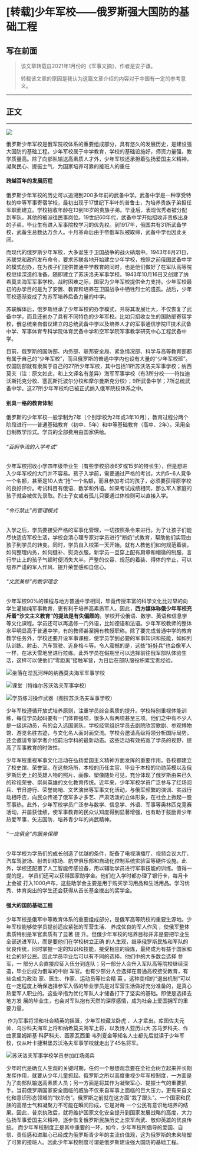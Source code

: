 # [转载]少年军校——俄罗斯强大国防的基础工程

## 写在前面

> 该文章转载自2021年1月份的《军事文摘》，作者是安子谦。
>
> 转载该文章的原因是我认为这篇文章介绍的内容对于中国有一定的参考意义。

--------------

## 正文

-----------------------------

![](\JSWN202101025_00600.jpg)

​		俄罗斯少年军校是俄军院校体系的重要组成部分，具有悠久的发展历史，是建设强大国防的基础工程。少年军校属于中学教育，学校的基础设施好，师资力量强，教学质量高。除了向部队输送高素质人才外，少年军校还承担着弘扬爱国主义精神，凝聚民心、提振士气，为国家培养可靠的接班人的重任

#### 跨越百年的发展历程

​		俄罗斯少年军校的历史可以追溯到200多年前的武备中学。武备中学是一种享受特权的中等军事寄宿学校，最初出现于17世纪下半叶的普鲁士，为培养贵族子弟担任军职而建立。学校招收年龄在13到18岁的贵族子弟。毕业后，表现优秀者被分配到军队，其他的被派往民事岗位。19世纪60年代，武备中学开始招收非贵族出身的子弟，毕业生有进入军事院校学习的优先权。到1917年，俄国共有31所武备学校，武备生总数达万余人。十月革命后由于帝俄军队被取缔，武备中学也因此关闭。

​		而现代的俄罗斯少年军校，大多诞生于卫国战争的战火硝烟中。1943年8月21日，苏联党和政府发布命令，要求苏联各地开始建立少年学校，按照之前俄国武备中学的模式创办，在为孩子们提供普通中学教育的同时，也是他们做好了在军队高等院校继续深造的准备。随即建立了苏沃洛夫军事学校。1943年10月16日又创建了纳希莫夫海军军事学校。战时困难之际，国家为少年军校提供全力支持。少年军校最初的办学目的是为了安置、教育和培养在卫国战争中牺牲烈士的遗孤。战后，少年军校逐渐变成了为苏军培养后备力量的中学。

​		苏联解体后，俄罗斯继承了少年军校的办学模式，并将其发展壮大，不仅恢复了武备中学，而且还创办了具有不同特色的少年军校。比如只招收女生的国防部寄宿学校，俄总统亲自倡议建立的总统武备中学以及培养人才的军事通信学院IT技术武备中学、军事体育专科学院体育武备中学和空军学院军事教学研究中心工程武备中学。

​		目前，俄罗斯的国防部、内务部、联邦安全局、紧急情况部、科学与高等教育部都有属于自己的“少年军校”，而且俄罗斯的普通中学内也设有大量的“少年军校班”。仅国防部就有隶属于自己的27所少年军校，其中包括11所苏沃洛夫军事学校；纳西莫夫（注：原文如此，和上文译名有差异）海军军事学校（有3所分校——符拉迪沃斯托克分校、塞瓦斯托波尔分校和摩尔曼斯克分校）；9所武备中学；7所总统武备中学。这27所少年军校均已被正式纳入俄军院校体系之中。

#### 别具一格的教育体制

​		俄罗斯的少年军校一般学制为7年（个别学校为2年或3年10月），教育过程分两个阶段进行——普通基础教育（初中、5年）和中等基础教育（高中、2年）。采用全日制教学形式。学员的全部费用由国家供给。

###### “百舸争流的入学考试”

​		少年军校招收小学四年级毕业生（有些学校招收6岁或15岁的特长生），但是想进入少年军校的大门并不容易。孩子入学前，需要通过严格的考试，大约5~6人竞争一个名额，甚至是10人去“抢”一个名额，而且参加考试的孩子，必须要获得原学校的良好评价。考试科目有俄语、数学和外语。如果考试成绩相同，那么军人家庭的孩子就会被优先录取。烈士子女或者孤儿只要通过体检则可以直接入学。

###### “令行禁止”的管理模式

​		入学之后，学员要接受严格的军事化管理，一切按照条令来进行。为了让孩子们能尽快适应军校生活，学校会清心理专家对学员进行“断奶”式教育，帮助他们实现由孩子到学员的转变。同时，学员自入校第一天开始，就有人教他们如何规范着装，如何整理内务，如何缝补、熨烫衣服。新学员一旦穿上配有肩章和帽徽的制服，言行举止上的孩子气顿时便消失大半。严整的仪容、规范的着装、得体的举止，可以培养严谨的军人作风、提升荣誉感和自信心。

###### “文武兼修”的教学理念

​		少年军校90%的课程与地方普通中学相同，毕竟传授丰富的科学文化比过早的向学生灌输纯军事教育，更有利于培养高素质军人。因此，**西方媒体称俄少年军校充斥着“沙文主义教育”的提法是有失偏颇的**。学校开设俄语、数学、英语和信息学等文化课程。学员还可以再选修一门外语，比如德语和法语。少年军校教师的整体水平明显高于普通中学，有的教师甚至拥有教授职称。除了要完成普通中学的教育教学任务外，学校还要开设军事课程，使学员学到必要的军事知识和技能，如如列队训练、射击、汽车驾驶、近身格斗等。令人震撼的是，这些“娃娃兵”也会像军人一样，在冰天雪地里进行拉练。此外学员在假期里可以选择前往俄军部队体验生活，这样可以使他们“零距离”接触军营，为日后在部队服役积累宝贵经验。

![坐落在涅瓦河畔的纳西莫夫海军军事学校](JSWN202101025_01400.jpg)

![课堂（特维尔苏沃洛夫军事学校）](JSWN202101025_01500.jpg)

![学员练习操作武器（图拉苏沃洛夫军事学校）](JSWN202101025_01600.jpg)

​		少年军校遵循开放式培养原则，注重学员综合素质的提升。学校特别重视体能训练，每位学员起码要有一门体育强项，很多人有两项甚至三项。他们之中有不少人是一级运动员，有的会入选国家队。学校经常组织学员去剧院欣赏歌剧、参观博物馆、游览名胜古迹，与文化名人面对面交流。学校会邀请高级将领分析国际局势，还会邀请专家学者介绍前沿学科的最新动态。这些活动有效拓宽了学员的视野，提高了军事教育的时效性。

​		少年军校重视军事文化活动在弘扬爱国主义精神方面发挥的重要作用。各校都建立了校史馆、荣誉室。在这些场所，本校的历任主官、毕业于本校的功勋英模以及俄罗斯历史上的英雄人物的照片、画像、塑像随处可见，充分体现了俄罗斯由来已久的珍视荣誉、崇尚英雄的文化教育传统。近年来，少年军校学员广泛参与了红场阅兵、节日游行、荣誉岗哨、文艺演出等军事文化活动，与俄军频繁的演训、实战行动相呼应，向民众传递了俄军多才多艺、严肃活泼的立体形象，在社会上掀起一股军事热。此外，少年军校学员广泛参与数学、信息学、外语、军事等奥林匹克竞赛活动，并屡获佳绩，使军事教育的民众认知度得到显著增强，也有助于鼓励青少年热爱军事，矢志国防，培养青少年的尚武精神。

###### “一应俱全”的服务保障

​		少年学校为学员们的成长创造了优越的条件，配备了电视演播厅、视频会议大厅、 汽车驾驶场、射击训练场、航空俱乐部和自动化控制系统实验室等硬件设施。此外，学校还配置了人工智能传感设备，用以辅助学员进行军事技能的训练。值得一提的是， 学员们还可以获得国家助学金。他们在入学时都办理了银行卡，每月卡上会被 打入1000卢布，这些助学金主要是用于购买学习用品和生活用品。学习优秀、体育突出的学生还会获得从首长基金拨出的奖学金。

#### 强大的国防基础工程

​		少年军校是俄军中等教育体系的重要组成部分，是俄军高等院校的重要生源地。少年军校能够使学员提前适应紧张的军营生活、 养成优良的军人作风 ，使俄军整体素质特别是军官素质有了显著 提 升。但俄少年军校的培养目标并非是要把毕业生全部送进军队，而是要他们在学校树立正确 的人生观，继承俄罗斯民族和军队的优良传统，同时掌握一定的知识和技能，接受相应的锻炼，最终成为有益于国家和社会的好公民。因此学员毕业后可以有不同的选择。他们中的大多数会选择 参军，一 部分人会直接应征入伍分到连队；另一部分人会升入军队高等院校继续深造，毕业后成为俄军的中尉 军官。也有少部分人会选择在普通高校接受教育，有 些会成为政治 家、医生、作家、运动员等社会精 英 。这种变相的“退出机制”可以在一定程度上确保选择参军入伍的毕业学员是对军营生活做好充分准备的，是真心热爱军人职业的。这些举措为优化军队人才储备打下了坚实的基础。即使是选择去地方发 展的毕业生，也会对军队抱有天然的深厚感情，成为社会上爱国拥军的重要力量。 

​		作为军事将领和社会精英的摇篮，少年军校藏龙卧虎 、人才辈出。库图佐夫元帅、乌沙科夫海军上将和纳希莫夫海军上将，以及诗人亚历山大·苏马罗科夫、作曲家里姆斯基·科萨科夫、画家瓦西里·韦列夏金等知名人士都先后就读于少年军校，仅从叶卡捷琳堡苏沃洛夫军事学校就走出了45名将军。 

![苏沃洛夫军事学校学员参加红场阅兵](JSWN202101025_02300.jpg)

​		少年时代是确立人生观的关键时期，任何一个思想观念要在全社会树立起来并长期发挥作用，就要从少年儿童抓起。俄罗斯之所以高度重视少年军校制度，一方面是为了向部队输送高素质人员；另一方面是将其作为凝聚军心、提振士气的重要抓手。当前俄罗斯国家安全面临的威胁不仅来自军事上面临的巨大压力，更有来自文化和意识形态领域的“软杀伤”。俄罗斯之前就在这方面“栽了跟头”。一个国家和民族的高昂士气和凝聚力不可能在瞬间形成，它是对每 一个公民有意识地培养的结果。因此，普京执政后，就将维护国家文化安全提升到国家发展战略的高度，大力弘扬军事爱国主义精神，逐步恢复俄罗斯民族历史上崇军尚武、敬仰英雄的优良传统。 而少年军校制度正是其中重要的一环。如今，少年军校所倡导的爱国、自信、责任感和进取心已经成为俄罗斯青少年的主流价值观，这为俄罗斯的未来培塑了可靠的接班人。因此少年军校制度可谓是俄罗斯建设强大国防的基础工程。